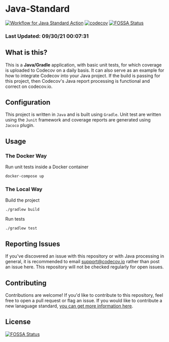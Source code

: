 # Java-Standard

[![Workflow for Java Standard Action](https://github.com/codecov/java-standard/actions/workflows/java-standard.yml/badge.svg)](https://github.com/codecov/java-standard/actions/workflows/java-standard.yml)  [![codecov](https://codecov.io/gh/codecov/java-Standard/branch/master/graph/badge.svg)](https://codecov.io/gh/codecov/java-Standard)
[![FOSSA Status](https://app.fossa.com/api/projects/git%2Bgithub.com%2Fcodecov%2Fjava-standard.svg?type=shield)](https://app.fossa.com/projects/git%2Bgithub.com%2Fcodecov%2Fjava-standard?ref=badge_shield)

### Last Updated: 09/30/21 00:07:31

## What is this?

This is a **Java/Gradle** application, with basic unit tests, for which coverage is uploaded to Codecov on a daily basis. It can also serve as an example for how to integrate Codecov into your Java project. If the build is passing for this project, then Codecov's Java report processing is functional and correct on codecov.io.

## Configuration

This project is written in `Java` and is built using `Gradle`. Unit test are written using the `Junit` framework and coverage reports are generated using `Jacoco` plugin.

## Usage

### The Docker Way

Run unit tests inside a Docker container
```bash
docker-compose up
```

### The Local Way

Build the project
```
./gradlew build
```

Run tests
```
./gradlew test
```

## Reporting Issues

If you've discovered an issue with this repository or with Java processing in general, it is recommended to email support@codecov.io rather than post an issue here. This repository will not be checked regularly for open issues.

## Contributing

Contributions are welcome! If you'd like to contribute to this repository, feel free to open a pull request or flag an issue. If you would like to contribute a new lanaguage standard, [you can get more information here](https://github.com/codecov/standards-scripts/blob/master/README.md#contributing). 


## License
[![FOSSA Status](https://app.fossa.com/api/projects/git%2Bgithub.com%2Fcodecov%2Fjava-standard.svg?type=large)](https://app.fossa.com/projects/git%2Bgithub.com%2Fcodecov%2Fjava-standard?ref=badge_large)